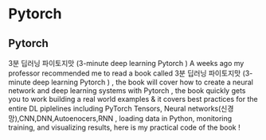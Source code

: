 # Pytorch
Pytorch
---

3분 딥러닝 파이토지맛 (3-minute deep learning Pytorch )
A weeks ago my professor recommended  me to read a book called 3분 딥러닝 파이토지맛 (3-minute deep learning Pytorch ) ,
the book will cover how to create a neural network and deep learning systems with Pytorch , the book quickly gets you to work building a real world examples & it covers best practices for the entire DL piplelines including PyTorch Tensors, Neural networks(신경망),CNN,DNN,Autoenocers,RNN , loading data in Python, monitoring training, and visualizing results, here is my practical code of the book !

